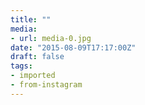 ```yaml
---
title: ""
media:
- url: media-0.jpg
date: "2015-08-09T17:17:00Z"
draft: false
tags:
- imported
- from-instagram
---
```


